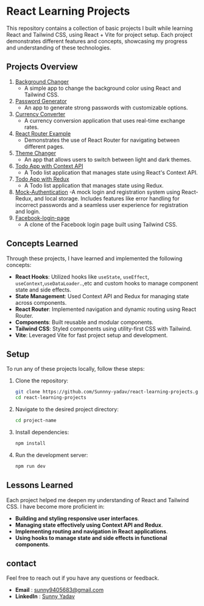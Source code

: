 # React Learning Projects

This repository contains a collection of basic projects I built while learning React and Tailwind CSS, using React + Vite for project setup. Each project demonstrates different features and concepts, showcasing my progress and understanding of these technologies.

## Projects Overview

1. [Background Changer](./01bgChanger)
   - A simple app to change the background color using React and Tailwind CSS.
2. [Password Generator](./02passwordGenerator)
   - An app to generate strong passwords with customizable options.
3. [Currency Converter](./03currencyConverter)
   - A currency conversion application that uses real-time exchange rates.
4. [React Router Example](./04reactRouter)
   - Demonstrates the use of React Router for navigating between different pages.
5. [Theme Changer](./05themeChanger)
   - An app that allows users to switch between light and dark themes.
6. [Todo App with Context API](./06todo_contextAPI)
   - A Todo list application that manages state using React's Context API.
7. [Todo App with Redux](./07todo_redux)
   - A Todo list application that manages state using Redux.
8. [Mock-Authentication](./08mockAuthentication)
   -A mock login and registration system using React-Redux, and local storage. Includes features like error handling for incorrect passwords and a seamless user experience for registration and login.
9. [Facebook-login-page](./facebook-login-page)
   - A clone of the Facebook login page built using Tailwind CSS.

## Concepts Learned
Through these projects, I have learned and implemented the following concepts:

- **React Hooks**: Utilized hooks like `useState`, `useEffect`, `useContext`,`useDataLoader`..,etc and custom hooks to manage component state and side effects.
- **State Management**: Used Context API and Redux for managing state across components.
- **React Router**: Implemented navigation and dynamic routing using React Router.
- **Components**: Built reusable and modular components.
- **Tailwind CSS**: Styled components using utility-first CSS with Tailwind.
- **Vite**: Leveraged Vite for fast project setup and development.

## Setup

To run any of these projects locally, follow these steps:

1. Clone the repository:
   ```bash
   git clone https://github.com/Sunnny-yadav/react-learning-projects.git
   cd react-learning-projects

2. Navigate to the desired project directory:
   ```bash 
   cd project-name
3. Install dependencies:
   ```bash
   npm install
4. Run the development server:
   ```bash 
   npm run dev

## Lessons Learned

Each project helped me deepen my understanding of React and Tailwind CSS. I have become more proficient in:

- **Building and styling responsive user interfaces**.
- **Managing state effectively using Context API and Redux**.
- **Implementing routing and navigation in React applications**.
- **Using hooks to manage state and side effects in functional components**.

## contact 
Feel free to reach out if you have any questions or feedback.

- **Email** : sunny9405683@gmail.com
- **LinkedIn** : [Sunny Yadav](https://linkedin.com/in/sunny-yadav-31b27325b)

 
